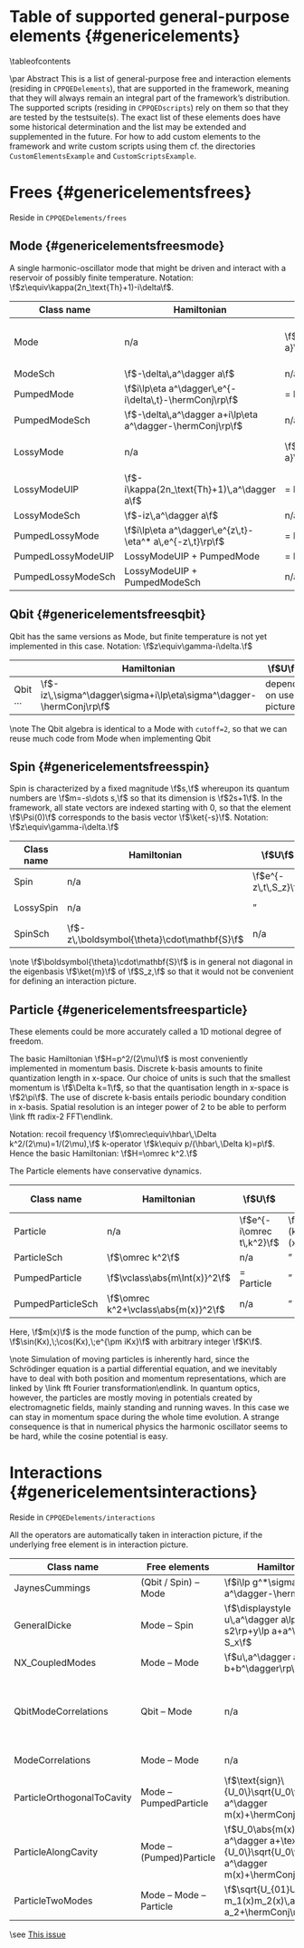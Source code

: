 Table of supported general-purpose elements {#genericelements}
===========================================

\tableofcontents

\par Abstract
This is a list of general-purpose free and interaction elements (residing in `CPPQEDelements`), that are supported in the framework, meaning that they will always remain an integral part of the framework’s distribution. The supported scripts (residing in `CPPQEDscripts`) rely on them so that they are tested by the testsuite(s). The exact list of these elements does have some historical determination and the list may be extended and supplemented in the future. For how to add custom elements to the framework and write custom scripts using them cf. the directories `CustomElementsExample` and `CustomScriptsExample`.

Frees {#genericelementsfrees}
=====

Reside in `CPPQEDelements/frees`

Mode {#genericelementsfreesmode}
----

A single harmonic-oscillator mode that might be driven and interact with a reservoir of possibly finite temperature. Notation: \f$z\equiv\kappa(2n_\text{Th}+1)-i\delta\f$.

| Class name | Hamiltonian | \f$U\f$ | Liouvillean | Displayed characteristics |
| ---------- | ----------- | ------- | ----------- | ------------------------- |
| Mode | n/a | \f$e^{i\delta\,t\,a^\dagger a}\f$ | n/a | \f$\avr{a^\dagger a},\;\text{var}\lp a^\dagger a\rp,\;\real{a},\;\imag{a},\f$ … |
| ModeSch | \f$-\delta\,a^\dagger a\f$ | n/a | ” | ” |
| PumpedMode | \f$i\lp\eta a^\dagger\,e^{-i\delta\,t}-\hermConj\rp\f$ | = Mode | ” | ” |
| PumpedModeSch | \f$-\delta\,a^\dagger a+i\lp\eta a^\dagger-\hermConj\rp\f$ | n/a | ” | ” |
| LossyMode | n/a | \f$e^{-z\,t\,a^\dagger a}\f$ | \f$2\kappa\lp(n_\text{Th}+1)\,a\rho a^\dagger+n_\text{Th}\,a^\dagger\rho a\rp\f$ | ” |
| LossyModeUIP | \f$-i\kappa(2n_\text{Th}+1)\,a^\dagger a\f$ | = Mode | “ | ” |
| LossyModeSch | \f$-iz\,a^\dagger a\f$ | n/a | ” | ” |
| PumpedLossyMode | \f$i\lp\eta a^\dagger\,e^{z\,t}-\eta^* a\,e^{-z\,t}\rp\f$ | = LossyMode | ” | ” |
| PumpedLossyModeUIP | LossyModeUIP + PumpedMode | = Mode | ” | ” |
| PumpedLossyModeSch | LossyModeUIP + PumpedModeSch | n/a | ” | ” |

Qbit {#genericelementsfreesqbit}
----

Qbit has the same versions as Mode, but finite temperature is not yet implemented in this case. Notation: \f$z\equiv\gamma-i\delta.\f$

|        | Hamiltonian | \f$U\f$ | Liouvillean | Displayed characteristics |
| ------ | ----------- | ------- | ----------- | ------------------------- |
| Qbit …  | \f$-iz\,\sigma^\dagger\sigma+i\lp\eta\sigma^\dagger-\hermConj\rp\f$ | depends on used picture | \f$2\gamma\,\sigma\rho\sigma^\dagger\f$ | \f$\rho_{00},\;\rho_{11},\;\real{\rho_{10}},\;\imag{\rho_{10}}\f$ |

\note The Qbit algebra is identical to a Mode with `cutoff=2`, so that we can reuse much code from Mode when implementing Qbit

Spin {#genericelementsfreesspin}
----

Spin is characterized by a fixed magnitude \f$s,\f$ whereupon its quantum numbers are \f$m=-s\dots s,\f$ so that its dimension is \f$2s+1\f$. In the framework, all state vectors are indexed starting with 0, so that the element \f$\Psi(0)\f$ corresponds to the basis vector \f$\ket{-s}\f$. Notation: \f$z\equiv\gamma-i\delta.\f$

| Class name | Hamiltonian | \f$U\f$ | Liouvillean | Displayed characteristics |
| ---------- | ----------- | ------- | ----------- | ------------------------- |
| Spin | n/a | \f$e^{-z\,t\,S_z}\f$ | n/a | \f$\avr{S_z},\;\avr{S_z^2},\;\real{S_+},\;\imag{S_+},\f$ … |
| LossySpin | n/a | ” | \f$2\gamma\,S_-\rho S_+\f$ | ” |
| SpinSch | \f$-z\,\boldsymbol{\theta}\cdot\mathbf{S}\f$ | n/a | n/a | ” |

\note \f$\boldsymbol{\theta}\cdot\mathbf{S}\f$ is in general not diagonal in the eigenbasis \f$\ket{m}\f$ of \f$S_z,\f$ so that it would not be convenient for defining an interaction picture.

Particle {#genericelementsfreesparticle}
--------

These elements could be more accurately called a 1D motional degree of freedom.

The basic Hamiltonian \f$H=p^2/(2\mu)\f$ is most conveniently implemented in momentum basis. Discrete k-basis amounts to finite quantization length in x-space. Our choice of units is such that the smallest momentum is \f$\Delta k=1\f$, so that the quantisation length in x-space is \f$2\pi\f$. The use of discrete k-basis entails periodic boundary condition in x-basis. Spatial resolution is an integer power of 2 to be able to perform \link fft radix-2 FFT\endlink.

Notation: recoil frequency \f$\omrec\equiv\hbar\,\Delta k^2/(2\mu)=1/(2\mu),\f$ k-operator \f$k\equiv p/(\hbar\,\Delta k)=p\f$. Hence the basic Hamiltonian: \f$H=\omrec k^2.\f$

The Particle elements have conservative dynamics.

| Class name | Hamiltonian | \f$U\f$ | Displayed characteristics |
| ---------- | ----------- | ------- | ------------------------- |
| Particle | n/a | \f$e^{-i\omrec t\,k^2}\f$ | \f$\avr{k},\;\text{var}(k),\;\avr{x},\;\text{dev}(x)\f$ … |
| ParticleSch | \f$\omrec k^2\f$ | n/a | ” |
| PumpedParticle | \f$\vclass\abs{m\Int(x)}^2\f$ | = Particle | ” |
| PumpedParticleSch | \f$\omrec k^2+\vclass\abs{m(x)}^2\f$ | n/a | ” |

Here, \f$m(x)\f$ is the mode function of the pump, which can be \f$\sin(Kx),\;\cos(Kx),\;e^{\pm iKx}\f$ with arbitrary integer \f$K\f$.

\note Simulation of moving particles is inherently hard, since the Schrödinger equation is a partial differential equation, and we inevitably have to deal with both position and momentum representations, which are linked by \link fft Fourier transformation\endlink. In quantum optics, however, the particles are mostly moving in potentials created by electromagnetic fields, mainly standing and running waves. In this case we can stay in momentum space during the whole time evolution. A strange consequence is that in numerical physics the harmonic oscillator seems to be hard, while the cosine potential is easy.

Interactions {#genericelementsinteractions}
============

Reside in `CPPQEDelements/interactions`

All the operators are automatically taken in interaction picture, if the underlying free element is in interaction picture.

| Class name | Free elements | Hamiltonian | Displayed characteristics |
| ---------- | ------------- | ----------- | ------------------------- |
| JaynesCummings | (Qbit / Spin) – Mode | \f$i\lp g^*\sigma a^\dagger-\hermConj\rp\f$ | n/a |
| GeneralDicke | Mode – Spin | \f$\displaystyle u\,a^\dagger a\lp S_z+\frac s2\rp+y\lp a+a^\dagger\rp S_x\f$ | n/a |
| NX_CoupledModes | Mode – Mode | \f$u\,a^\dagger a\lp b+b^\dagger\rp\f$ | n/a |
| QbitModeCorrelations | Qbit – Mode | n/a | \f$\real{\avr{\sigma a^\dagger}},\;\imag{\avr{\sigma a^\dagger}},\;\real{\avr{\sigma a}},\;\imag{\avr{\sigma a}},\;\real{\avr{\sigma_z a}},\;\imag{\avr{\sigma_z a}}\f$ |
| ModeCorrelations | Mode – Mode | n/a | covariances of the modes’ quadratures |
| ParticleOrthogonalToCavity | Mode – PumpedParticle | \f$\text{sign}\{U_0\}\sqrt{U_0\vclass}\lp a^\dagger m(x)+\hermConj\rp\f$ | n/a |
| ParticleAlongCavity | Mode – (Pumped)Particle | \f$U_0\abs{m(x)}^2 a^\dagger a+\text{sign}\{U_0\}\sqrt{U_0\vclass}\lp a^\dagger m(x)+\hermConj\rp\f$ | n/a |
| ParticleTwoModes | Mode – Mode – Particle | \f$\sqrt{U_{01}U_{02}}\lp m_1(x)m_2(x)\,a_1^\dagger a_2+\hermConj\rp\f$ | n/a |

\see [This issue](http://sourceforge.net/p/cppqed/bugs/1/)

